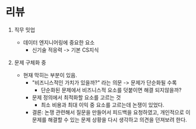 # 리뷰
1. 직무 밋업
    - 데이터 엔지니어링에 중요한 요소
        - 신기술 적응력 -> 기본 CS지식

2. 문제 구체화 중
    - 현재 막히는 부분이 있음.
        - "비즈니스적인 가치가 있을까?" 라는 의문 -> 문제가 단순화될 수록
            - 단순화된 문제에서 비즈니스적 요소를 덧붙이면 해결 되지않을까?
        - 문제 정의에서 최적화할 요소를 고르는 것
            - 최소 비용과 최대 이익 중 요소를 고르는데 논쟁이 있었다.
        - 결론: 논쟁 관련해서 질문을 만들어서 피드백을 요청하였고, 개인적으로 이 문제를 해결할 수 있는 문제 상황을 다시 생각하고 의견을 던져보려 한다.